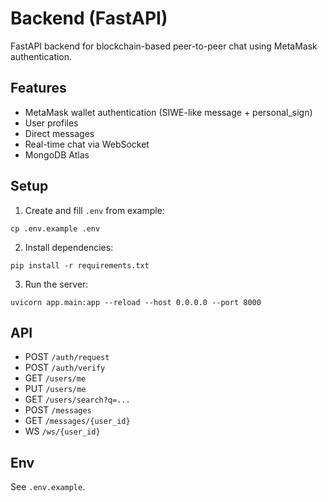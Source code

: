 # Backend (FastAPI)

FastAPI backend for blockchain-based peer-to-peer chat using MetaMask authentication.

## Features
- MetaMask wallet authentication (SIWE-like message + personal_sign)
- User profiles
- Direct messages
- Real-time chat via WebSocket
- MongoDB Atlas

## Setup
1. Create and fill `.env` from example:
```
cp .env.example .env
```

2. Install dependencies:
```
pip install -r requirements.txt
```

3. Run the server:
```
uvicorn app.main:app --reload --host 0.0.0.0 --port 8000
```

## API
- POST `/auth/request`
- POST `/auth/verify`
- GET `/users/me`
- PUT `/users/me`
- GET `/users/search?q=...`
- POST `/messages`
- GET `/messages/{user_id}`
- WS `/ws/{user_id}`

## Env
See `.env.example`.